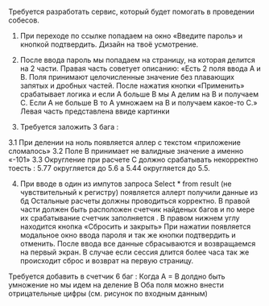 Требуется разработать сервис, который будет помогать в проведении собесов.

1. При переходе по ссылке попадаем на окно «Введите пароль» и кнопкой подтвердить. Дизайн на твоё усмотрение.

2. После ввода пароль мы попадаем на страницу, на которая делится на 2 части. Правая часть советует описанию:
«Есть 2 поля ввода А и В. Поля принимают целочисленные значение без плавающих запятых и дробных частей.
После нажатия кнопки «Применить» срабатывает логика и если А больше В мы А делим на В и получаем С.
Если А не больше В то А умножаем на В и получаем какое-то С.»
Левая часть представлена ввиде картинки 

3. Требуется заложить 3 бага :

3.1 При делении на ноль появляется аллер с текстом «приложение сломалось»
3.2 Поле В принимает не валидные значение а именно «-101»
3.3 Округление при расчете С должно срабатывать некорректно тоесть : 5.77 округляется до 5.6 а 5.44 округляется до 5.5.

4. При вводе в один из импутов запроса Select * from result (не чувствительный к регистру) появляется аллерт получили данные из бд
Остальные расчеты должны проводиться корректно.
В правой части должен быть расположен счетчик найденых багов и по мере их срабатывание счетчик заполняется .
В правом нижнем углу находится кнопка «Сбросить и закрыть» При нажатии появляется модальное окно ввода пароля и так же кнопки подтвердить и отменить.
После ввода все данные сбрасываются и возвращаемся на первый экран.  В случае если сессия длится более часа так же происходит сброс и возврат на первую страницу.


Требуется добавить в счетчик 6 баг : Когда А = В долдно быть умножение но мы идем на деление
В Оба поля можно внести отрицательные цифры (см. рисунок по входным данным)